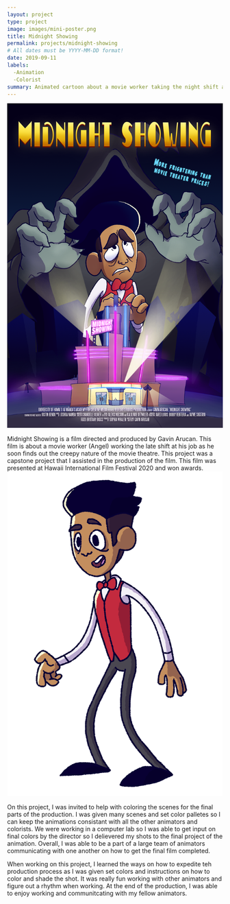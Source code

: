 ```yaml
---
layout: project
type: project
image: images/mini-poster.png
title: Midnight Showing
permalink: projects/midnight-showing
# All dates must be YYYY-MM-DD format!
date: 2019-09-11
labels:
  -Animation
  -Colorist
summary: Animated cartoon about a movie worker taking the night shift at their job. Many horrors to come as this worker discovers the secrets of the movie.
---
```


<img class="ui medium right floated rounded image" src="../images/mini-poster.png">


Midnight Showing is a film directed and produced by Gavin Arucan. This film is about a movie worker (Angel) working the late shift at his job as he soon
finds out the creepy nature of the movie theatre. This project was a capstone project that I assisted in the production of the film. This film was presented at
Hawaii International Film Festival 2020 and won awards.
<img class="ui medium right floated rounded image" src="../images/Angel.png">

On this project, I was invited to help with coloring the scenes for the final parts of the production. I was given many scenes and set color palletes so I can keep the 
animations consistant with all the other animators and colorists. We were working in a computer lab so I was able to get input on final colors by the director so I delievered
my shots to the final project of the animation. Overall, I was able to be a part of a large team of animators communicating with one another on how to get the final film 
completed. 

When working on this project, I learned the ways on how to expedite teh production process as I was given set colors and instructions on how to color and shade the shot.
It was really fun working with other animators and figure out a rhythm when working. At the end of the production, I was able to enjoy working and communitcating with my fellow animators. 


